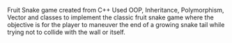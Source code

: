 Fruit Snake game created from C++
Used OOP, Inheritance, Polymorphism, Vector and classes to implement the classic fruit snake game where the objective is for the player to maneuver the end of a growing snake tail while trying not to collide with the wall or itself. 
